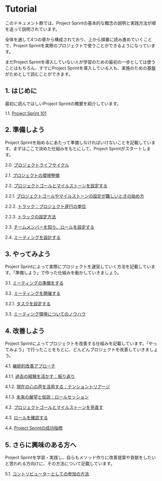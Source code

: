 # Tutorial

このドキュメント群では、Project Sprintの基本的な概念の説明と実践方法が順を追って説明されています。

全体を通して4つの章から構成されており、上から順番に読み進めていくことで、Project Sprintを実際のプロジェクトで使うことができるようになっています。

まだProject Sprintを導入していない人が学習のための最初の一歩としては使うことはもちろん、すでにProject Sprintを導入している人も、実施のための基盤がためとして読むことができます。

## **1. はじめに**

最初に読んでほしいProject Sprintの概要を紹介しています。

1.1. [Project Sprint 101](section1-1.md)

## **2. 準備しよう**

Project Sprintを始めるにあたって準備しなければいけないことを記載しています。まずはここで決めた仕組みをもとにして、Project Sprintがスタートします。

2.0. [プロジェクトライフサイクル](section2-0.md)

2.1. [プロジェクトの環境整備](section2-1.md)

2.2. [プロジェクトゴールとマイルストーンを設定する](section2-2.md)

2.2.1. [プロジェクトゴールやマイルストーンの設定が難しいときの始め方](section2-2-1.md)

2.2.2. [トラック：プロジェクト遂行の単位](section2-2-2.md)

2.2.3. [トラックの設定方法](section2-2-3.md)

2.3. [チームメンバーを知り、ロールを設定する](section2-3.md)

2.4. [ミーティングを設計する](section2-4.md)

## **3. やってみよう**

Project Sprintによって実際にプロジェクトを運営していく方法を記載しています。「準備しよう」で作った仕組みを動かしていきましょう。

3.1. [ミーティングの準備をする](section3-1.md)

3.2. [ミーティングを開催する](section3-2.md)

3.2.1. [タスクを設定する](section3-2-1.md)

3.3. [ミーティング環境についてのノウハウ](tutorial/section3-3.md)

## **4. 改善しよう**

Project Sprintによってプロジェクトを改善する仕組みを記載しています。「やってみよう」で行ったことをもとに、どんどんプロジェクトを改善していきましょう。

4.1. [継続的改善アプローチ](/section4-1.md)

4.1.1. [過去の経験を活かす：振り返り](section4-1-1.md)

4.1.2. [現在の心の声を活用する：テンショントリアージ](section4-1-2.md)

4.1.3. [未来の展望と仮説：ロールセッション](section4-1-3.md)

4.2. [プロジェクトゴールとマイルストーンを見直す](section4-2.md)

4.3. [ロールを確認する](section4-3.md)

4.4. [Project Sprintの成功指標](section4-4.md)

## **5. さらに興味のある方へ**

Project Sprintを学習・実践し、自らもメソッド作りに改善提案や貢献をしたいと思われる方向けに、その方法について記載しています。

5.1. [コントリビューターとしての参加の方法](../../contributing.md)
